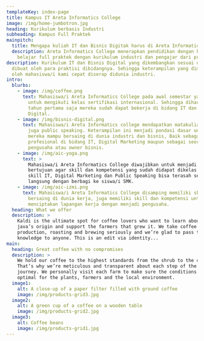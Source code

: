 ```yaml
---
templateKey: index-page
title: Kampus IT Areta Informatics College
image: /img/home-jumbotron.jpg
heading: Kurikulum berbasis Industri
subheading: Kampus Full Praktek
mainpitch:
  title: Mengapa kuliah IT dan Bisnis Digitak harus di Areta Informatics College?
  description: Areta Informatics College menerapkan pendidikan dengan konsep
    belajar full praktek dengan kurikulum industri dan pengajar dari praktisi.
description: Kurikulum IT dan Bisnis Digital yang dikembangkan sesuai dengan kebutuhan industri yang
  dibuat oleh para praktisi dibidangnya. Sehingga keterampilan yang dimiliki
  oleh mahasiswa/i kami cepat diserap didunia industri.
intro:
  blurbs:
    - image: /img/coffee.png
      text: Mahasiswa/i Areta Informatics College pada awal semestar yakni semester 1 dan semester 2 wajib
        untuk mengikuti kelas sertifikasi internasional. Sehingga diharapkan di
        tahun pertama saja mereka sudah dapat bekerja di bidang IT dan Bisnis
        Digital.
    - image: /img/bisnis-digital.png
      text: Mahasiswa/i Areta Informatics college mendapatkan matakuliah enterpreneurship, leadership dan
        juga public speaking. Keterampilan ini menjadi pondasi dasar untuk
        mereka mampu bersaing di dunia industri dan bisnis, Baik sebagai tenaga
        profesional di bidang IT, Digital Marketing maupun sebagai seorang
        pengusaha atau owner bisnis.
    - image: /img/aic-yoga.png
      text: >
        Mahasiswa/i Areta Informatics College diwajibkan untuk menjadi guru tamu di SMK-SMK,
        bertujuan agar skill dan kompetensi yang sudah didapat dikelas seperti
        skill IT, Digital Marketing dan Public Speaking bisa terasah secara
        langsung dengan berbagi ke siswa/i SMK.
    - image: /img/aic-izmi.png
      text: Mahasiswa/i Areta Informatics College disamping memiliki skill dan kompetensi untuk dapat
        bersaing di dunia kerja, juga memiliki skill dan kompetensi untuk
        menciptakan lapangan kerja dengan menjadi pengusaha.
  heading: What we offer
  description: >
    Kaldi is the ultimate spot for coffee lovers who want to learn about their
    java’s origin and support the farmers that grew it. We take coffee
    production, roasting and brewing seriously and we’re glad to pass that
    knowledge to anyone. This is an edit via identity...
main:
  heading: Great coffee with no compromises
  description: >
    We hold our coffee to the highest standards from the shrub to the cup.
    That’s why we’re meticulous and transparent about each step of the coffee’s
    journey. We personally visit each farm to make sure the conditions are
    optimal for the plants, farmers and the local environment.
  image1:
    alt: A close-up of a paper filter filled with ground coffee
    image: /img/products-grid3.jpg
  image2:
    alt: A green cup of a coffee on a wooden table
    image: /img/products-grid2.jpg
  image3:
    alt: Coffee beans
    image: /img/products-grid1.jpg
---
```

